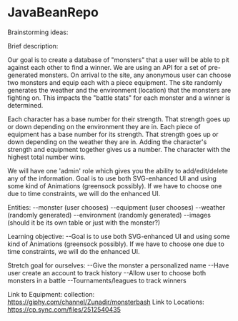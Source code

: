 # JavaBeanRepo

Brainstorming ideas:

Brief description:

Our goal is to create a database of "monsters" that a user will be able to pit against each other to find a winner. We
are using an API for a set of pre-generated monsters. On arrival to the site, any anonymous user can choose two monsters
and equip each with a piece equipment. The site randomly generates the weather and the environment (location) that the
monsters are fighting on. This impacts the "battle stats" for each monster and a winner is determined.

Each character has a base number for their strength. That strength goes up or down depending on the environment they are
in. Each piece of equipment has a base number for its strength. That strength goes up or down depending on the weather
they are in. Adding the character's strength and equipment together gives us a number. The character with the highest
total number wins.

We will have one 'admin' role which gives you the ability to add/edit/delete any of the information. Goal is to use both
SVG-enhanced UI and using some kind of Animations (greensock possibly). If we have to choose one due to time
constraints, we will do the enhanced UI.

Entities:
--monster (user chooses)
--equipment (user chooses)
--weather (randomly generated)
--environment (randomly generated)
--images (should it be its own table or just with the monster?)

Learning objective:
--Goal is to use both SVG-enhanced UI and using some kind of Animations (greensock possibly). If we have to choose one
due to time constraints, we will do the enhanced UI.

Stretch goal for ourselves:
--Give the monster a personalized name
--Have user create an account to track history
--Allow user to choose both monsters in a battle
--Tournaments/leagues to track winners 


Link to Equipment: collection: https://giphy.com/channel/Zunadir/monsterbash
Link to Locations: https://cp.sync.com/files/2512540435
